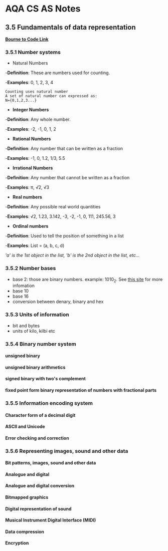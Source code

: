 # AQA CS AS Notes

## 3.5 Fundamentals of data representation

**[Bourne to Code Link](https://bournetocode.com/projects/AQA_AS_Theory/pages/3-5.html)**

### 3.5.1 Number systems
+ Natural Numbers

-**Definition**: These are numbers used for counting.

-**Examples**: 0, 1, 2, 3, 4
``` 
Counting uses natural number
A set of natural number can expressed as:
N={0,1,2,3...}

```

+ **Integer Numbers**

-**Definition**: Any whole number.

-**Examples**: -2, -1, 0, 1, 2

+ **Rational Numbers**

-**Definition**: Any number that can be written as a fraction

-**Examples**: -1, 0, 1.2, 1/3, 5.5

+ **Irrational Numbers**

-**Definition**: Any number that cannot be written as a fraction

-**Examples**: π, √2, √3

+ **Real numbers**

-**Definition**: Any possible real world quantities

-**Examples**: √2, 1.23, 3.142, -3, -2, -1, 0, 111, 245.56, 3

+ **Ordinal numbers**

-**Definition**: Used to tell the position of something in a list

-**Examples**: List = (a, b, c, d)

*'a' is the 1st object in the list, 'b' is the 2nd object in the list, etc...*



### 3.5.2 Number bases
+ base 2: those are binary numbers. example: 1010<sub>2</sub>. See [this site](https://bournetocode.com/projects/AQA_AS_Theory/pages/3-5.html) for more infomation
+ base 10
+ base 16
+ conversion between denary, binary and hex

### 3.5.3 Units of information
+ bit and bytes
+ units of kilo, kilbi etc

### 3.5.4 Binary number system

#### unsigned binary
#### unsigned binary arithmetics
#### signed binary with two's complement
#### fixed point form binary representation of numbers with fractional parts

### 3.5.5 Information encoding system

#### Character form of a decimal digit
#### ASCII and Unicode
#### Error checking and correction

### 3.5.6 Representing images, sound and other data

#### Bit patterns, images,  sound  and other  data
#### Analogue and digital
#### Analogue and digital conversion
#### Bitmapped graphics
#### Digital representation of sound
#### Musical Instrument Digital Interface (MIDI)
#### Data compression
#### Encryption
